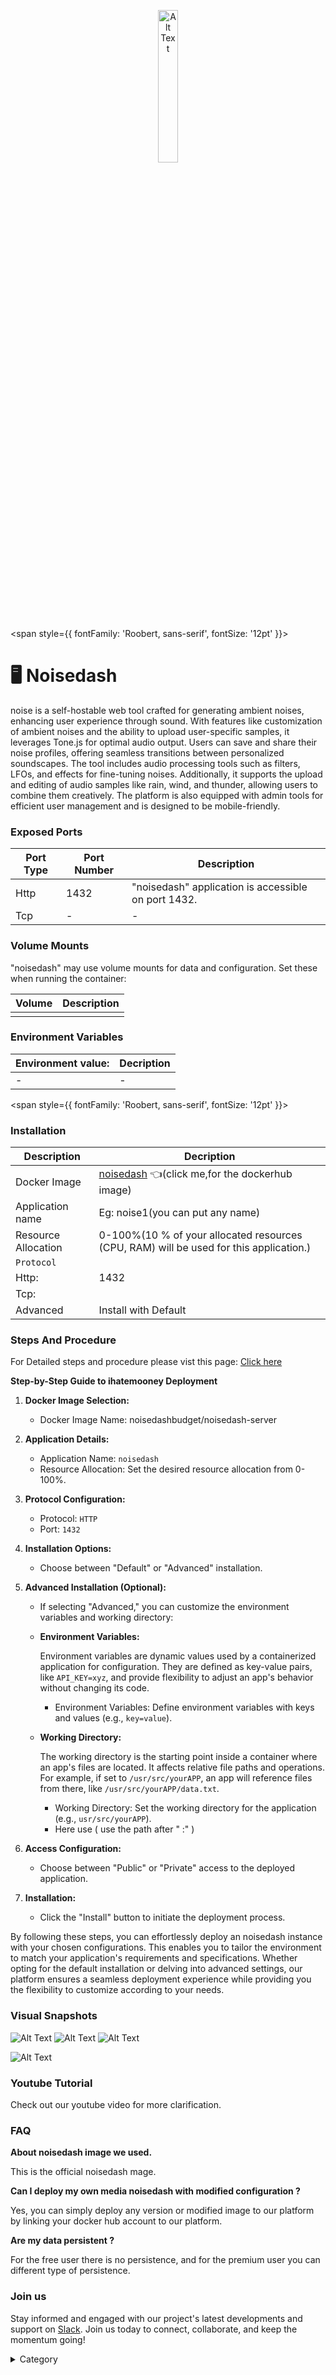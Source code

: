 
<p align="center">
  <img src="/img/fgg.jpg" alt="Alt Text" width="25%"/>
</p> 


<span style={{ fontFamily: 'Roobert, sans-serif', fontSize: '12pt' }}>

# 🖥️ Noisedash 

noise is a self-hostable web tool crafted for generating ambient noises, enhancing user experience through sound. With features like customization of ambient noises and the ability to upload user-specific samples, it leverages Tone.js for optimal audio output. Users can save and share their noise profiles, offering seamless transitions between personalized soundscapes. The tool includes audio processing tools such as filters, LFOs, and effects for fine-tuning noises. Additionally, it supports the upload and editing of audio samples like rain, wind, and thunder, allowing users to combine them creatively. The platform is also equipped with admin tools for efficient user management and is designed to be mobile-friendly.



### Exposed Ports

| Port Type | Port Number | Description                              |
| --------- | ----------- | ---------------------------------------- |
| Http      | 1432        | "noisedash" application is accessible on port 1432. |
| Tcp       | -           | -             |

### Volume Mounts

"noisedash" may use volume mounts for data and configuration. Set these when running the container:

| Volume                         | Description                                |
| ------------------------------ | ------------------------------------------ |
|        |  |


### Environment Variables


|   **Environment value:**          | Decription                                                                                                               | 
| --------------------- | ------                                                                                                                   | 
|-       |  -                              |

</span>


<span style={{ fontFamily: 'Roobert, sans-serif', fontSize: '12pt' }}>

### Installation


|  Description          | Decription                                                                                                               | 
| --------------------- | ------                                                                                                                   | 
| Docker Image          |   [noisedash](https://hub.docker.com/r/noisedash/noisedash) 👈(click me,for the dockerhub image)                                   |
| Application name      |  Eg: noise1(you can put any name)                                                                                        | 
| Resource Allocation   |  0-100%(10 % of your allocated resources (CPU, RAM) will be used for this application.)                                  | 
| `Protocol`            |                                                                                                                          | 
|  Http:                |     1432                                                                                                                   |
|  Tcp:                 |                                                                                                                        | 
|    Advanced           |    Install with Default                                                                                                  |



### Steps And Procedure

For Detailed steps and procedure please vist this page: [Click here](https://techscaleinfinite.github.io/introduction/cloud-float/Steps%20and%20procedure)




**Step-by-Step Guide to ihatemooney  Deployment**

1. **Docker Image Selection:**
   * Docker Image Name: noisedashbudget/noisedash-server
2. **Application Details:**
   * Application Name: `noisedash`
   * Resource Allocation: Set the desired resource allocation from 0-100%.
3. **Protocol Configuration:**
   * Protocol: `HTTP`
   * Port: `1432`
4. **Installation Options:**
   * Choose between "Default" or "Advanced" installation.
5. **Advanced Installation (Optional):**
   * If selecting "Advanced," you can customize the environment variables and working directory:
   *   **Environment Variables:**

       Environment variables are dynamic values used by a containerized application for configuration. They are defined as key-value pairs, like `API_KEY=xyz`, and provide flexibility to adjust an app's behavior without changing its code.

       * Environment Variables: Define environment variables with keys and values (e.g., `key=value`).
   *   **Working Directory:**

       The working directory is the starting point inside a container where an app's files are located. It affects relative file paths and operations. For example, if set to `/usr/src/yourAPP`, an app will reference files from there, like `/usr/src/yourAPP/data.txt`.

       * Working Directory: Set the working directory for the application (e.g., `usr/src/yourAPP`).
       * Here use ( use the path after   " :"  )
    
6. **Access Configuration:**
   * Choose between "Public" or "Private" access to the deployed application.
7. **Installation:**
   * Click the "Install" button to initiate the deployment process.

By following these steps, you can effortlessly deploy an noisedash  instance with your chosen configurations. This enables you to tailor the environment to match your application's requirements and specifications. Whether opting for the default installation or delving into advanced settings, our platform ensures a seamless deployment experience while providing you the flexibility to customize according to your needs.

### Visual Snapshots

![Alt Text](/img/f3.png)
![Alt Text](/img/f4.png)
![Alt Text](/img/f5.png)

![Alt Text](/img/f33.png)

### Youtube Tutorial&#x20;

Check out our youtube video for more clarification.

### FAQ

**About noisedash image we used.**

This is the official noisedash  mage.

**Can I deploy my own media noisedash with modified configuration ?**

Yes, you can simply deploy any version or modified image to our platform by linking your docker hub account to our platform.

**Are my data persistent ?**

For the free user there is no persistence, and for the premium user you can different type of persistence.

### Join us

Stay informed and engaged with our project's latest developments and support on [Slack](https://app.slack.com/client/T04QS32JX6E/C04QKEWE146). Join us today to connect, collaborate, and keep the momentum going!&#x20;

<details>

<summary>Category</summary>

Kubernetes, cloud computing, DevOps, cloud services, hosting platform, container orchestration, cloud infrastructure, cloud deployment, cloud management, cloud technology, cloud solutions, monry, finance

</details>

</span>


